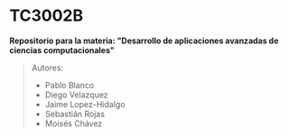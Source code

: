 # TC3002B

**Repositorio para la materia: "Desarrollo de aplicaciones avanzadas de ciencias computacionales"**  

> Autores:
> - Pablo Blanco
> - Diego Velazquez
> - Jaime Lopez-Hidalgo
> - Sebastián Rojas
> - Moisés Chávez


